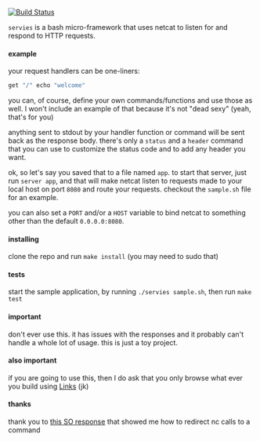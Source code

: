 [![Build Status](https://travis-ci.org/minond/servies.svg?branch=master)](https://travis-ci.org/minond/servies)

`servies` is a bash micro-framework that uses netcat to listen for and respond
to HTTP requests.

#### example

your request handlers can be one-liners:

```bash
get "/" echo "welcome"
```

you can, of course, define your own commands/functions and use those as well.
I won't include an example of that because it's not "dead sexy" (yeah, that's
for you)

anything sent to stdout by your handler function or command will be sent back
as the response body. there's only a `status` and a `header` command that you
can use to customize the status code and to add any header you want.

ok, so let's say you saved that to a file named `app`. to start that server,
just run `server app`, and that will make netcat listen to requests made to
your local host on port `8080` and route your requests. checkout the
`sample.sh` file for an example.

you can also set a `PORT` and/or a `HOST` variable to bind netcat to something
other than the default `0.0.0.0:8080`.

#### installing

clone the repo and run `make install` (you may need to sudo that)

#### tests

start the sample application, by running `./servies sample.sh`, then run `make
test`

#### important

don't ever use this. it has issues with the responses and it probably can't
handle a whole lot of usage. this is just a toy project.

#### also important

if you are going to use this, then I do ask that you only browse what ever you
build using [Links](http://links.twibright.com/) (jk)

#### thanks

thank you to [this SO response](http://stackoverflow.com/a/24342101/247674)
that showed me how to redirect nc calls to a command
